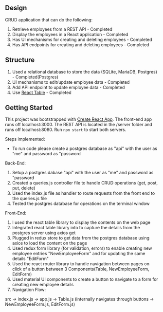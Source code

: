 ## Design 
CRUD application that can do the following:

1) Retrieve employees from a REST API  - Completed
2) Display the employees in a React application  - Completed
3) Has UI mechanisms for creating and deleting employees - Completed
4) Has API endpoints for creating and deleting employees - Completed

## Structure

1) Used a relational database to store the data (SQLite, MariaDB, Postgres) - Completed(Postgres)
2) UI mechanisms to edit/update employee data - Completed
3) Add API endpoint to update employee data   - Completed
4) Use [React Table](https://react-table.js.org) - Completed

## Getting Started
This project was bootstrapped with [Create React App](https://github.com/facebookincubator/create-react-app). The front-end app runs off localhost:3000. The REST API is located in the /server folder and runs off localhost:8080. Run `npm start` to start both servers.

Steps implemented:

* To run code please create a postgres database as "api" with the user as "me" and password as "password

Back-End:
1. Setup a postgres dabase "api" with the user as "me" and password as "password
2. Created a queries.js controller file to handle CRUD operations (get, post, put, delete)
3. Used the index.js file as handler to route requests from the front end to the queries.js file
4. Tested the postgres database for operations on the terminal window

Front-End:
1. I used the react table library to display the contents on the web page
2. Integrated react table library into to capture the details from the postgres server using axios get
3. Plugged in redux store to get data from the postgres database using axios to load the content on the page
4. Used redux form library (for validation, errors) to enable creating new employee entries "NewEmployeeForm" and for updating the same details "EditForm"
5. Used the react router library to handle navigation between pages on click of a button between 3 Components(Table, NewEmployeeForm, EditForm)
6. Used material UI components to create a button to navigate to a form for creating new employee details
7. Navigation Flow:

src -> index.js -> app.js -> Table.js (internally navigates through buttons -> NewEmployeeForm.js, EditForm.js) 

